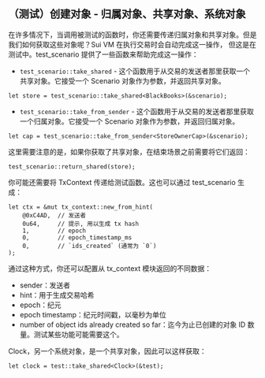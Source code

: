 ## （测试）创建对象 - 归属对象、共享对象、系统对象

在许多情况下，当调用被测试的函数时，你还需要传递归属对象和共享对象。但是我们如何获取这些对象呢？Sui VM 在执行交易时会自动完成这一操作，
但这是在测试中。test_scenario 提供了一些函数来帮助完成这一操作：

- `test_scenario::take_shared` - 这个函数用于从交易的发送者那里获取一个共享对象。它接受一个 Scenario 对象作为参数，并返回共享对象。
```move
let store = test_scenario::take_shared<BlackBooks>(&scenario);
```
- `test_scenario::take_from_sender` - 这个函数用于从交易的发送者那里获取一个归属对象。它接受一个 Scenario 对象作为参数，并返回归属对象。
```move
let cap = test_scenario::take_from_sender<StoreOwnerCap>(&scenario);
```
这里需要注意的是，如果你获取了共享对象，在结束场景之前需要将它们返回：
```move
test_scenario::return_shared(store);
```
你可能还需要将 TxContext 传递给测试函数。这也可以通过 test_scenario 生成：
```move
let ctx = &mut tx_context::new_from_hint(
    @0xC4AD,  // 发送者
    0u64,     // 提示, 用以生成 tx hash
    1,        // epoch
    0,        // epoch_timestamp_ms
    0,        // `ids_created` (通常为 `0`)
);
```
通过这种方式，你还可以配置从 tx_context 模块返回的不同数据：

- sender：发送者
- hint：用于生成交易哈希
- epoch：纪元
- epoch timestamp：纪元时间戳，以毫秒为单位
- number of object ids already created so far：迄今为止已创建的对象 ID 数量。测试某些功能可能需要这个。

Clock，另一个系统对象，是一个共享对象，因此可以这样获取：
```move
let clock = test::take_shared<Clock>(&test);
```